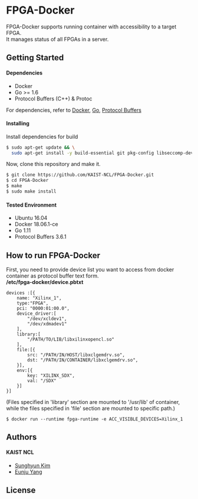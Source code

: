 # FPGA-Docker

FPGA-Docker supports running container with accessibility to a target FPGA.  
It manages status of all FPGAs in a server.

## Getting Started
#### Dependencies
- Docker
- Go >= 1.6
- Protocol Buffers (C++) & Protoc

For dependencies, refer to [Docker](https://docs.docker.com/install/linux/docker-ce/ubuntu/#set-up-the-repository), [Go](https://golang.org/dl/), [Protocol Buffers](https://github.com/protocolbuffers/protobuf/blob/master/src/README.md) 

#### Installing
Install dependencies for build
```bash
$ sudo apt-get update && \
  sudo apt-get install -y build-essential git pkg-config libseccomp-dev libcap-dev libpci-dev libapparmor-dev libselinux1-dev
```
Now, clone this repository and make it.
```bash
$ git clone https://github.com/KAIST-NCL/FPGA-Docker.git
$ cd FPGA-Docker
$ make
$ sudo make install
```

#### Tested Environment
- Ubuntu 16.04
- Docker 18.06.1-ce
- Go 1.11
- Protocol Buffers 3.6.1

## How to run FPGA-Docker
First, you need to provide device list you want to access from docker container as protocol buffer text form.  
**/etc/fpga-docker/device.pbtxt**
```
devices :[{
    name: "Xilinx_1",
    type:"FPGA",
    pci: "0000:01:00.0",
    device_driver:[
        "/dev/xcldev1",
        "/dev/xdmadev1"
    ],
    library:[
        "/PATH/TO/LIB/libxilinxopencl.so"
    ],
    file:[{
        src: "/PATH/IN/HOST/libxclgemdrv.so",
        dst: "/PATH/IN/CONTAINER/libxclgemdrv.so",
    }],
    env:[{
        key: "XILINX_SDX",
        val: "/SDX"
    }]
}]
```
(Files specified in 'library' section are mounted to '/usr/lib' of container, while the files specified in 'file' section are mounted to specific path.)

```
$ docker run --runtime fpga-runtime -e ACC_VISIBLE_DEVICES=Xilinx_1
```


## Authors
#### KAIST NCL
* [Sunghyun Kim](https://github.com/cqbqdd11519)
* [Eunju Yang](https://github.com/EunjuYang)

## License
